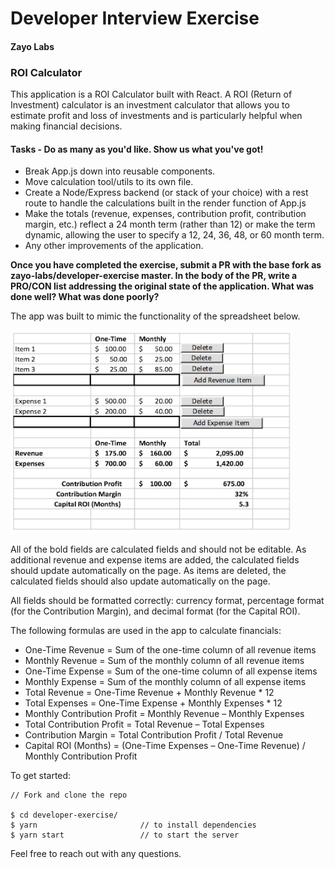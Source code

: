 # Developer Interview Exercise
#### Zayo Labs
###

### ROI Calculator

This application is a ROI Calculator built with React. A ROI (Return of Investment) calculator is an investment calculator that allows you to estimate profit and loss of investments and is particularly helpful when making financial decisions.

#### Tasks - Do as many as you'd like. Show us what you've got!
- Break App.js down into reusable components.
- Move calculation tool/utils to its own file.
- Create a Node/Express backend (or stack of your choice) with a rest route to handle the calculations built in the render function of App.js
- Make the totals (revenue, expenses, contribution profit, contribution margin, etc.) reflect a 24 month term (rather than 12) or make the term dynamic, allowing the user to specify a 12, 24, 36, 48, or 60 month term.
- Any other improvements of the application.

**Once you have completed the exercise, submit a PR with the base fork as zayo-labs/developer-exercise master. In the body of the PR, write a PRO/CON list addressing the original state of the application. What was done well? What was done poorly?**


The app was built to mimic the functionality of the spreadsheet below.

<img src="sample_roi_spreadsheet.png" alt="ROI Spreadsheet" width="450">

All of the bold fields are calculated fields and should not be editable.  As additional revenue and expense items are added, the calculated fields should update automatically on the page.  As items are deleted, the calculated fields should also update automatically on the page.

All fields should be formatted correctly: currency format, percentage format (for the Contribution Margin), and decimal format (for the Capital ROI).

The following formulas are used in the app to calculate financials:
- One-Time Revenue = Sum of the one-time column of all revenue items
- Monthly Revenue = Sum of the monthly column of all revenue items
- One-Time Expense = Sum of the one-time column of all expense items
- Monthly Expense = Sum of the monthly column of all expense items
- Total Revenue = One-Time Revenue + Monthly Revenue * 12
- Total Expenses = One-Time Expense + Monthly Expenses * 12
- Monthly Contribution Profit = Monthly Revenue – Monthly Expenses
- Total Contribution Profit = Total Revenue – Total Expenses
- Contribution Margin = Total Contribution Profit / Total Revenue
- Capital ROI (Months) = (One-Time Expenses – One-Time Revenue) / Monthly Contribution Profit

To get started:
```
// Fork and clone the repo

$ cd developer-exercise/
$ yarn                       // to install dependencies
$ yarn start                 // to start the server
```


Feel free to reach out with any questions.